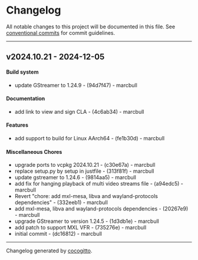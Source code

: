 # Changelog
All notable changes to this project will be documented in this file. See [conventional commits](https://www.conventionalcommits.org/) for commit guidelines.

- - -
## v2024.10.21 - 2024-12-05
#### Build system
- update GStreamer to 1.24.9 - (94d7f47) - marcbull
#### Documentation
- add link to view and sign CLA - (4c6ab34) - marcbull
#### Features
- add support to build for Linux AArch64 - (fe1b30d) - marcbull
#### Miscellaneous Chores
- upgrade ports to vcpkg 2024.10.21 - (c30e67a) - marcbull
- replace setup.py by setup in justfile - (313f81f) - marcbull
- update gstreamer to 1.24.6 - (9814aa5) - marcbull
- add fix for hanging playback of multi video streams file - (a94edc5) - marcbull
- Revert "chore: add mxl-mesa, libva and wayland-protocols dependencies" - (332eeb1) - marcbull
- add mxl-mesa, libva and wayland-protocols dependencies - (20267e9) - marcbull
- upgrade GStreamer to version 1.24.5 - (1d3db1e) - marcbull
- add patch to support MXL VFR - (735276e) - marcbull
- initial commit - (dc16812) - marcbull

- - -

Changelog generated by [cocogitto](https://github.com/cocogitto/cocogitto).